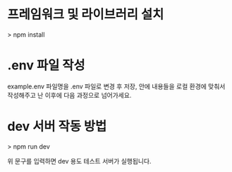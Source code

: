 # 프레임워크 및 라이브러리 설치
\> npm install

# .env 파일 작성
example.env 파일명을 .env 파일로 변경 후 저장,
안에 내용들을 로컬 환경에 맞춰서 작성해주고 난 이후에 다음 과정으로 넘어가세요.

# dev 서버 작동 방법

\> npm run dev

위 문구를 입력하면 dev 용도 테스트 서버가 실행됩니다.
